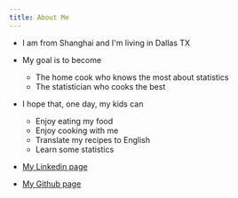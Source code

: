 ```yaml
---
title: About Me
---
```


* I am from Shanghai and I'm living in Dallas TX 

* My goal is to become

    - The home cook who knows the most about statistics
    - The statistician who cooks the best

* I hope that, one day, my kids can

    - Enjoy eating my food
    - Enjoy cooking with me
    - Translate my recipes to English
    - Learn some statistics

* [My Linkedin page](https://www.linkedin.com/in/yingbo-li-08321723/) 
* [My Github page](https://github.com/yingboli) 
    
